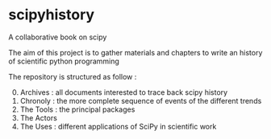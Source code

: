 # scipyhistory
A collaborative book on scipy

The aim of this project is to gather materials and chapters to write an history of scientific python programming

The repository is structured as follow : 

0. Archives : all documents interested to trace back scipy history
1. Chronoly : the more complete sequence of events of the different trends
2. The Tools : the principal packages
3. The Actors
4. The Uses : different applications of SciPy in scientific work
